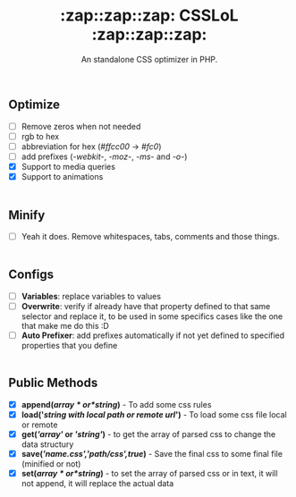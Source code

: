 <h1 align="center">:zap::zap::zap:  CSSLoL  :zap::zap::zap: </h1>
<p align='center'>
An standalone CSS optimizer in PHP.
 </p>
<br>

## Optimize
  - [ ] Remove zeros when not needed
  - [ ] rgb to hex
  - [ ] abbreviation for hex (*#ffcc00* -> *#fc0*) 
  - [ ] add prefixes (*-webkit-*, *-moz-*, *-ms-* and *-o-*)
- [x] Support to media queries
- [x] Support to animations
<br><br>
## Minify
- [ ] Yeah it does. Remove whitespaces, tabs, comments and those things.
<br><br>
## Configs
- [ ] **Variables**: replace variables to values
- [ ] **Overwrite**: verify if already have that property defined to that same selector and replace it, to be used in some specifics cases like the one that make me do this  :D 
- [ ] **Auto Prefixer**: add prefixes automatically if not yet defined to specified properties that you define 
<br><br>
## Public Methods
- [x] **append(*$array* or *$string*)** - To add some css rules
- [x] **load('*string with local path or remote url*')** - To load some css file local or remote
- [x] **get(*'array'* or *'string'*)** - to get the array of parsed css to change the data structury 
- [x] **save(*'name.css','path/css',true*)** - Save the final css to some final file (minified or not)
- [x] **set(*$array* or *$string*)** - to set the array of parsed css or in text, it will not append, it will replace the actual data
<br><br><br>
